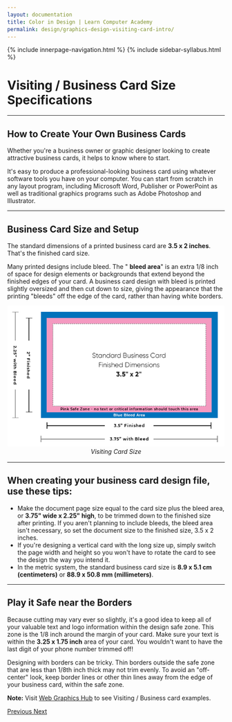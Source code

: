 ```yaml
---
layout: documentation
title: Color in Design | Learn Computer Academy
permalink: design/graphics-design-visiting-card-intro/
---
```

<div class="loader">
{% include innerpage-navigation.html %}
{% include sidebar-syllabus.html %}
 <div class="page-content">
  <div class="content-wrapper">
   <div class="row">
    <div class="col-md-9 content">
     <!-- Your content goes started here -->
     <div class="doc-content">
      <h1>Visiting / Business Card Size Specifications</h1>
      <hr>
      <h2>How to Create Your Own Business Cards</h2>
      <p>Whether you're a business owner or graphic designer looking to create attractive business cards, it helps to know where to start.</p>
      <p>It's easy to produce a professional-looking business card using whatever software tools you have on your computer. You can start from scratch in any layout program, including Microsoft Word, Publisher or PowerPoint as well as traditional graphics programs such as Adobe Photoshop and Illustrator.</p>
      <hr>
      <h2>Business Card Size and Setup</h2>
      <p>The standard dimensions of a printed business card are <b>3.5 x 2 inches</b>. That's the finished card size. </p>
      <p>Many printed designs include bleed. The " <b>bleed area</b>" is an extra 1/8 inch of space for design elements or backgrounds that extend beyond the finished edges of your card. A business card design with bleed is printed slightly oversized and then cut down to size, giving the appearance that the printing "bleeds" off the edge of the card, rather than having white borders. </p>
      <div class="img-block" style="text-align: center;margin-bottom: 1rem;">
       <img src="{{ site.baseurl }}/../assets/img/graphics-design/visiting-card/visiting-card-size.jpg" alt="Visiting card Size" class="img-thumbnail">
       <span style="display:block;">
        <i>Visiting Card Size</i>
       </span>
      </div>
      <hr>
      <h2>When creating your business card design file, use these tips:</h2>
      <ul>
       <li>Make the document page size equal to the card size plus the bleed area, or <b>3.75" wide x 2.25" high</b>, to be trimmed down to the finished size after printing. If you aren't planning to include bleeds, the bleed area isn't necessary, so set the document size to the finished size, 3.5 x 2 inches. </li>
       <li>If you're designing a vertical card with the long size up, simply switch the page width and height so you won't have to rotate the card to see the design the way you intend it.</li>
       <li>In the metric system, the standard business card size is <b>8.9 x 5.1 cm (centimeters)</b> or <b>88.9 x 50.8 mm (millimeters)</b>. </li>
      </ul>
      <hr>
      <h2>Play it Safe near the Borders</h2>
      <p>Because cutting may vary ever so slightly, it's a good idea to keep all of your valuable text and logo information within the design safe zone. This zone is the 1/8 inch around the margin of your card. Make sure your text is within the <b>3.25 x 1.75 inch</b> area of your card. You wouldn't want to have the last digit of your phone number trimmed off! </p>
      <p>Designing with borders can be tricky. Thin borders outside the safe zone that are less than 1/8th inch thick may not trim evenly. To avoid an "off-center" look, keep border lines or other thin lines away from the edge of your business card, within the safe zone.</p>
      <p class="note">
       <b>Note:</b> Visit <a href="https://webgraphicshub.com/works/business-card/" target="_blank">Web Graphics Hub</a> to see Visiting / Business card examples.
      </p>
     </div>
     <!-- /.Your content goes ends here -->
     <div class="footer-btn d-flex justify-content-between">
      <a href="/design/graphics-design-brochure-exercise" class="btn">
       <i class="fas fa-arrow-circle-left"></i>Previous </a>
      <a href="/design/graphics-design-visiting-card-exercise" class="btn">Next <i class="fas fa-arrow-circle-right"></i>
      </a>
     </div>
     <!-- /.End of footer button -->
    </div>
    <!-- Right Sidebar Start--> <?php include '../../includes/right-sidebar-innerpage.php'; ?>
    <!-- Right-Sidebar End -->
   </div>
  </div>
